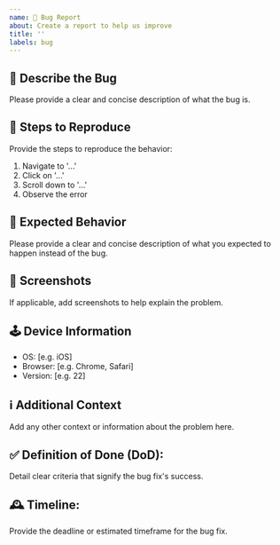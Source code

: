 ```yaml
---
name: 🐞 Bug Report
about: Create a report to help us improve
title: ''
labels: bug
---
```


## 🐛 Describe the Bug

Please provide a clear and concise description of what the bug is.

## 🔄 Steps to Reproduce

Provide the steps to reproduce the behavior:
1. Navigate to '...'
2. Click on '...'
3. Scroll down to '...'
4. Observe the error

## 🏁 Expected Behavior

Please provide a clear and concise description of what you expected to happen instead of the bug.

## 📸 Screenshots

If applicable, add screenshots to help explain the problem.

## 🕹️ Device Information

- OS: [e.g. iOS]
- Browser: [e.g. Chrome, Safari]
- Version: [e.g. 22]

## ℹ️ Additional Context

Add any other context or information about the problem here.

## ✅ Definition of Done (DoD):

Detail clear criteria that signify the bug fix's success.

## 🕰️ Timeline:

Provide the deadline or estimated timeframe for the bug fix.
